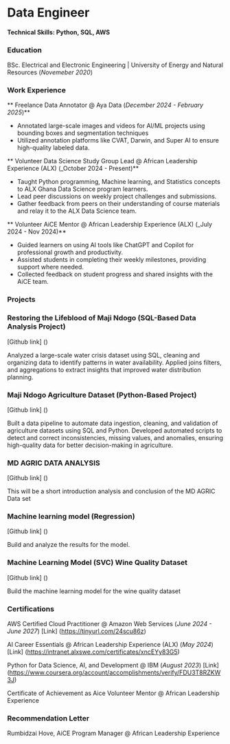 # Data Engineer
#### Technical Skills: Python, SQL, AWS

### Education 
BSc. Electrical and Electronic Engineering | University of Energy and Natural Resources (_Novemeber 2020_)

### Work Experience 
** Freelance Data Annotator @ Aya Data (_December 2024 - February 2025_)**
- Annotated large-scale images and videos for AI/ML projects using bounding boxes and segmentation techniques
- Utilized annotation platforms like CVAT, Darwin, and Super AI to ensure high-quality labeled data.

** Volunteer Data Science Study Group Lead @ African Leadership Experience (ALX) (_October 2024 - Present)**
- Taught Python programming, Machine learning, and Statistics concepts to ALX Ghana Data Science program learners.
- Lead peer discussions on weekly project challenges and submissions. 
- Gather feedback from peers on their understanding of course materials and relay it to the ALX Data Science team.

** Volunteer AiCE Mentor @ African Leadership Experience (ALX) (_July 2024 - Nov 2024)**
- Guided learners on using AI tools like ChatGPT and Copilot for professional growth and productivity.
-	Assisted students in completing their weekly milestones, providing support where needed.
-	Collected feedback on student progress and shared insights with the AiCE team.

### Projects 
### Restoring the Lifeblood of Maji Ndogo (SQL-Based Data Analysis Project)
[Github link] ()

Analyzed a large-scale water crisis dataset using SQL, cleaning and organizing data to identify patterns in water availability. Applied joins filters, and aggregations to extract insights that improved water distribution planning.

###  Maji Ndogo Agriculture Dataset (Python-Based Project)
[Github link] ()

Built a data pipeline to automate data ingestion, cleaning, and validation of agriculture datasets using SQL and Python. Developed automated scripts to detect and correct inconsistencies, missing values, and anomalies, ensuring high-quality data for better decision-making in agriculture.

### MD AGRIC DATA ANALYSIS
[Github link] ()

This will be a short introduction analysis and conclusion of the MD AGRIC Data set

### Machine learning model (Regression)
[Github link] ()

Build and analyze the results for the model.

### Machine Learning Model (SVC) Wine Quality Dataset
[Github link] ()

Build the machine learning model for the wine quality dataset

### Certifications
AWS Certified Cloud Practitioner @ Amazon Web Services (_June 2024 - June 2027_) [Link] (https://tinyurl.com/24scu86z)

AI Career Essentials @ African Leadership Experience (ALX) (_May 2024_) [Link] (https://intranet.alxswe.com/certificates/xncEYy83G5)

Python for Data Science, AI, and Development @ IBM (_August 2023_) [Link] (https://www.coursera.org/account/accomplishments/verify/FDU3T8RZKW3J)

Certificate of Achievement as Aice Volunteer Mentor @ African Leadership Experience 

### Recommendation Letter
Rumbidzai Hove, AiCE Program Manager @ African Leadership Experience

